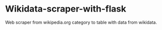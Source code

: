 # Wikidata-scraper-with-flask
Web scraper from wikipedia.org category to table with data from wikidata.
